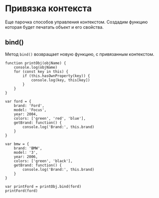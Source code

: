 # Привязка контекста
Еще парочка способов управления контекстом. Создадим функцию которая будет печатать объект и его свойства.

## bind()
Метод `bind()` возвращает новую функцию, с привязанным контекстом.

    function printObj(objName) {
        console.log(objName)
        for (const key in this) {
            if (this.hasOwnProperty(key)) {
                console.log(key, this[key])
            }
        }
    }

    var ford = {
        brand: 'Ford',
        model: 'Focus',
        year: 2004,
        colors: ['green', 'red', 'blue'],
        getBrand: function() {
            console.log('Brand:', this.brand)
        }
    }

    var bmw = {
        brand: 'BMW',
        model: '3',
        year: 2006,
        colors: ['green', 'black'],
        getBrand: function() {
            console.log('Brand:', this.brand)
        }
    }

    var printFord = printObj.bind(ford)
    printFord(ford)
